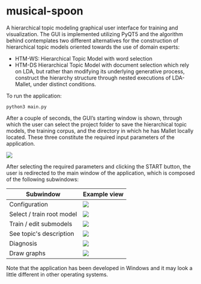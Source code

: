 # musical-spoon
A hierarchical topic modeling graphical user interface for training and visualization. The GUI is implemented utilizing PyQT5 and the algorithm behind contemplates two different alternatives for the construction of hierarchical topic models oriented towards the use of domain experts:
- HTM-WS: Hierarchical Topic Model with word selection 
- HTM-DS Hierarchical Topic Model with document selection 
which rely on LDA, but rather than modifying its underlying generative process, construct the hierarchy structure through nested executions of LDA-Mallet, under distinct conditions.

To run the application:
```
python3 main.py
```

After a couple of seconds, the GUI’s starting window is shown, through which the user can select the project folder to save the hierarchical topic models, the training corpus, and the directory in which he has Mallet locally located. These three constitute the required input parameters of the application.

![](https://github.com/Nemesis1303/MusicalSpoonV3/blob/main/gui/Images/mainWindow.png?raw=true)

After selecting the required parameters and clicking the START button, the user is redirected to the main window of the application, which is composed of the following subwindows:

| Subwindow     | Example view     |
| ------------- | ------------- |
| Configuration             | ![](https://github.com/Nemesis1303/MusicalSpoonV3/blob/main/gui/Images/configuration.JPG?raw=true)   |
| Select / train root model | ![](https://github.com/Nemesis1303/MusicalSpoonV3/blob/main/gui/Images/train_select.png?raw=true)    |
| Train / edit submodels    | ![](https://github.com/Nemesis1303/MusicalSpoonV3/blob/main/gui/Images/edit_model.JPG?raw=true)      |
| See topic's description   | ![](https://github.com/Nemesis1303/MusicalSpoonV3/blob/main/gui/Images/see_topic_desc.JPG?raw=true)  |
| Diagnosis                 | ![](https://github.com/Nemesis1303/MusicalSpoonV3/blob/main/gui/Images/diagnostics_view.JPG?raw=true)|
| Draw graphs               | ![](https://github.com/Nemesis1303/MusicalSpoonV3/blob/main/gui/Images/drawGraphView.JPG?raw=true)   |

Note that the application has been developed in Windows and it may look a little different in other operating systems.